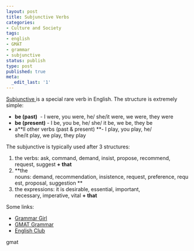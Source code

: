 ```yaml
---
layout: post
title: Subjunctive Verbs
categories:
- Culture and Society
tags:
- english
- GMAT
- grammar
- subjunctive
status: publish
type: post
published: true
meta:
  _edit_last: '1'
---
```

[Subjunctive ](http://en.wikipedia.org/wiki/Subjunctive)is a special rare verb in English. The structure is extremely simple:
- **be (past)**  - I were, you were, he/ she/it were, we were, they were
- **be (present)** - I be, you be, he/ she/ it be, we be, they be
- a**ll other verbs (past & present) **- I play, you play, he/ she/it play, we play, they play

The subjunctive is typically used after 3 structures:

1. the verbs: ask, command, demand, insist, propose, recommend, request, suggest **+ that**
2. **the nouns: demand, recommendation, insistence, request, preference, request, proposal, suggestion **
3. the expressions: it is desirable, essential, important, necessary, imperative, vital **+ that**

Some links:
- [Grammar Girl](http://grammar.quickanddirtytips.com/subjunctive.aspx)
- [GMAT Grammar](http://gmat-grammar.blogspot.com/2006/06/subjunctive-verbs.html)
- [English Club](http://www.englishclub.com/grammar/verbs-subjunctive.htm)

gmat
